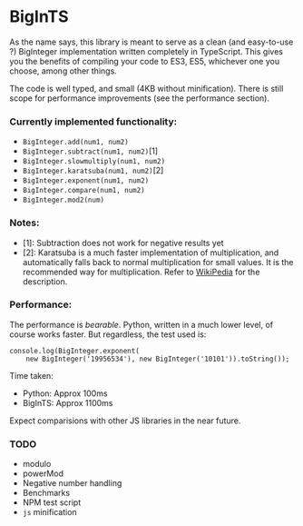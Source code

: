 BigInTS
=======

As the name says, this library is meant to serve as a clean (and easy-to-use ?) BigInteger implementation written completely in TypeScript. This gives you the benefits of compiling your code to ES3, ES5, whichever one you choose, among other things.

The code is well typed, and small (4KB without minification). There is still scope for performance improvements (see the performance section).

### Currently implemented functionality:

* `BigInteger.add(num1, num2)`
* `BigInteger.subtract(num1, num2)`[1]
* `BigInteger.slowmultiply(num1, num2)`
* `BigInteger.karatsuba(num1, num2)`[2]
* `BigInteger.exponent(num1, num2)`
* `BigInteger.compare(num1, num2)`
* `BigInteger.mod2(num)`

### Notes:
* [1]: Subtraction does not work for negative results yet
* [2]: Karatsuba is a much faster implementation of multiplication, and automatically falls back to normal multiplication for small values. It is the recommended way for multiplication. Refer to [WikiPedia](https://en.wikipedia.org/wiki/Karatsuba_algorithm) for the description.

### Performance:
The performance is *bearable*. Python, written in a much lower level, of course works faster. But regardless, the test used is:

```
console.log(BigInteger.exponent(
    new BigInteger('19956534'), new BigInteger('10101')).toString());
```

Time taken:
* Python: Approx 100ms
* BigInTS: Approx 1100ms

Expect comparisions with other JS libraries in the near future.

### TODO
* modulo
* powerMod
* Negative number handling
* Benchmarks
* NPM test script
* `js` minification
